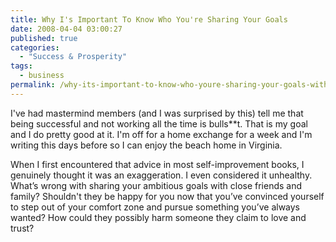 ```yaml
---
title: Why I's Important To Know Who You're Sharing Your Goals
date: 2008-04-04 03:00:27
published: true
categories:
  - "Success & Prosperity"
tags:
  - business
permalink: /why-its-important-to-know-who-youre-sharing-your-goals-with/
---
```

I've had mastermind members (and I was surprised by this) tell me that being successful and not working all the time is bulls**t.  That is my goal and I do pretty good at it.  I'm off for a home exchange for a week and I'm writing this days before so I can enjoy the beach home in Virginia.  

When I first encountered that advice in most self-improvement books, I genuinely thought it was an exaggeration. I even considered it unhealthy. What’s wrong with sharing your ambitious goals with close friends and family? Shouldn't they be happy for you now that you’ve convinced yourself to step out of your comfort zone and pursue something you’ve always wanted? How could they possibly harm someone they claim to love and trust?